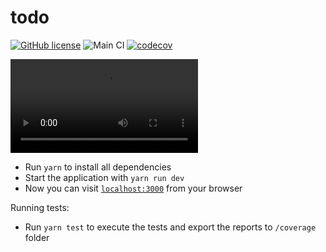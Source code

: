 # todo

[![GitHub license](https://img.shields.io/badge/license-MIT-blue.svg)](https://github.com/includeDaniel/todo/blob/main/LICENSE)
![Main CI](https://github.com/includevitor/todo/actions/workflows/main.yml/badge.svg)
[![codecov](https://codecov.io/gh/includeDaniel/todo/branch/main/graph/badge.svg)](https://codecov.io/gh/includeDaniel/todo)

<video src="Todo%20-%20Pessoal%20%E2%80%94%20Microsoft%E2%80%8B%20Edge%202023-07-27%2016-03-23.mp4" controls title="Title"></video>

-   Run `yarn` to install all dependencies
-   Start the application with `yarn run dev`
-   Now you can visit [`localhost:3000`](http://localhost:3000) from your browser

Running tests:

-   Run `yarn test` to execute the tests and export the reports to `/coverage` folder
